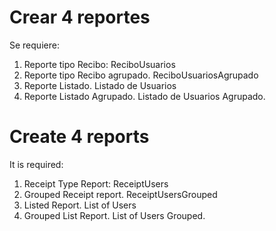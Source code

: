 # Crear 4 reportes
 
Se requiere:
1. Reporte tipo Recibo: ReciboUsuarios
2. Reporte tipo Recibo agrupado. ReciboUsuariosAgrupado
3. Reporte Listado. Listado de Usuarios
4. Reporte Listado Agrupado. Listado de Usuarios Agrupado.

# Create 4 reports

It is required:

1. Receipt Type Report: ReceiptUsers
2. Grouped Receipt report. ReceiptUsersGrouped
3. Listed Report. List of Users
4. Grouped List Report. List of Users Grouped.
